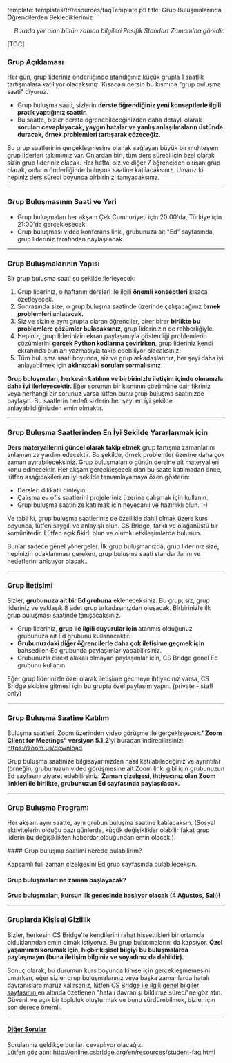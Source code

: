 template: templates/tr/resources/faqTemplate.ptl
title: Grup Buluşmalarında Öğrencilerden Beklediklerimiz

<div align="right"><i>Burada yer alan bütün zaman bilgileri Pasifik Standart Zamanı'na göredir.</i></div>

[TOC]



<!-- Grup Açıklaması -->
### Grup Açıklaması
<p>
    Her gün, grup lideriniz önderliğinde atandığınız küçük grupla 1 saatlik tartışmalara katılıyor olacaksınız. Kısacası dersin bu kısmına "grup buluşma saati" diyoruz.
</p>
<ul>
    <li>Grup buluşma saati, sizlerin <b>derste öğrendiğiniz yeni konseptlerle ilgili pratik yaptığınız saattir. </b></li>
    <li>Bu saatte, bizler derste öğrenebileceğinizden daha detaylı olarak <b>soruları cevaplayacak, yaygın hatalar ve yanlış anlaşılmaların üstünde duracak, örnek problemleri tartışarak çözeceğiz. </b></li>
</ul>
<p>
	Bu grup saatlerinin gerçekleşmesine olanak sağlayan büyük bir muhteşem grup liderleri takımımız var. Onlardan biri, tüm ders süreci için özel olarak sizin grup lideriniz olacak. Her hafta, siz ve diğer 7 öğrenciden oluşan grup olarak, onların önderliğinde buluşma saatine katılacaksınız. Umarız ki hepiniz ders süreci boyunca birbirinizi tanıyacaksınız.
</p>

<hr />

### Grup Buluşmasının Saati ve Yeri
* Grup buluşmaları her akşam Çek Cumhuriyeti için 20:00'da, Türkiye için 21:00'da gerçekleşecek.  
* Grup buluşması video konferans linki, grubunuza ait "Ed" sayfasında, grup lideriniz tarafından paylaşılacak.
<hr/>


<!-- Grup Buluşmalarının Yapısı -->
### Grup Buluşmalarının Yapısı
<p>
    Bir grup buluşma saati şu şekilde ilerleyecek:
</p>
<ol>
    <li>Grup lideriniz, o haftanın dersleri ile ilgili <b>önemli konseptleri</b> kısaca özetleyecek.</li>
    <li>Sonrasında size, o grup buluşma saatinde üzerinde çalışacağınız <b>örnek problemleri anlatacak. </b> </li>
    <li>Siz ve sizinle aynı grupta olaran öğrenciler, birer birer <b>birlikte bu problemlere çözümler bulacaksınız, </b> grup liderinizin de rehberliğiyle.</li>
    <li>Hepiniz, grup liderinizin ekran paylaşımıyla gösterdiği problemlerin çözümlerini <b> gerçek Python kodlarına çevirirken</b>, grup lideriniz kendi ekranında bunları yazmasıyla takip edebiliyor olacaksınız. </li>
    <li>Tüm buluşma saati boyunca, siz ve grup arkadaşlarınız, her şeyi daha iyi anlayabilmek için <b>aklınızdaki soruları sormalısınız.</b> </li>
</ol>
<p>
    <b>Grup buluşmaları, herkesin katılımı ve birbirinizle iletişim içinde olmanızla daha iyi ilerleyecektir. </b> Eğer sorunun bir kısmının çözümüne dair fikriniz veya herhangi bir sorunuz varsa lütfen bunu grup buluşma saatinizde paylaşın. Bu saatlerin hedefi sizlerin her şeyi en iyi şekilde anlayabildiğinizden emin olmaktır.
</p>

<hr />

<!-- Grup Buluşma Saatlerinden En İyi Şekilde Yararlanmak için -->
### Grup Buluşma Saatlerinden En İyi Şekilde Yararlanmak için
<p>
	<b>Ders materyallerini güncel olarak takip etmek</b> grup tartışma zamanlarını anlamanıza yardım edecektir. Bu şekilde, örnek problemler üzerine daha çok zaman ayırabileceksiniz. Grup buluşmaları o günün dersine ait materyalleri konu edinecektir. Her akşam gerçekleşecek olan bu saate katılmadan önce, lütfen aşağıdakileri en iyi şekilde tamamlayamaya özen gösterin:
</p>
<ul>
	<li>Dersleri dikkatli dinleyin.</li>
	<li>Çalışma ev ofis saatlerini projeleriniz üzerine çalışmak için kullanın.</li>
	<li>Grup buluşma saatinize katılmak için heyecanlı ve hazırlıklı olun. :-)</li>
</ul>
<p>
	Ve tabii ki, grup buluşma saatleriniz de özellikle dahil olmak üzere kurs boyunca, lütfen saygılı ve anlayışlı olun. CS Bridge, farklı ve olağanüstü bir komünitedir. Lütfen açık fikirli olun ve olumlu etkileşimlerde bulunun.
</p>
<p>
	Bunlar sadece genel yönergeler. İlk grup buluşmanızda, grup lideriniz size, hepinizin odaklanması gereken, grup buluşma saati standartlarını ve hedeflerini anlatıyor olacak..
</p>

<hr />

<!-- Grup İletişimi -->
### Grup İletişimi
<p>
	Sizler, <b>grubunuza ait bir Ed grubuna</b> ekleneceksiniz. Bu grup, siz, grup lideriniz ve yaklaşık 8 adet grup arkadaşınızdan oluşacak. Birbirinizle ilk grup buluşması saatinde tanışacaksınız.
</p>
<ul>
    <li>Grup lideriniz, <b>grup ile ilgili duyurular için </b> atanmış olduğunuz grubunuza ait Ed grubunu kullanacaktır.</li>
    <li><b>Grubunuzdaki diğer öğrencilerle daha çok iletişime geçmek için </b> bahsedilen Ed grubunda paylaşımlar yapabilirsiniz.</li>
    <li>Grubunuzla direkt alakalı olmayan paylaşımlar için, CS Bridge genel Ed grubunu kullanın. </li>
</ul>
<p>
    Eğer grup liderinizle özel olarak iletişime geçmeye ihtiyacınız varsa, CS Bridge ekibine gitmesi için bu grupta özel paylaşım yapın. (private - staff only)  
</p>

<hr />

<!-- Grup Buluşma Saatine Katılım -->
### Grup Buluşma Saatine Katılım
<p>
	Buluşma saatleri, Zoom üzerinden video görüşme ile gerçekleşecek.<b>"Zoom Client for Meetings" versiyon 5.1.2</b>'yi buradan indirebilirsiniz: <a href='https://zoom.us/download'>https://zoom.us/download</a>
</p>
<p>
	Grup buluşma saatinize bilgisayarınızdan nasıl katılabileceğiniz ve ayrıntılar (örneğin, grubunuzun video görüşmesine ait Zoom linki gibi için grubunuzun Ed sayfasını ziyaret edebilirsiniz. <b> Zaman çizelgesi, ihtiyacınız olan Zoom linkleri ile birlikte, grubunuzun Ed sayfasında paylaşılacak.</b>
</p>


<hr />

<!-- Grup Buluşma Programı -->
### Grup Buluşma Programı
<p>
	Her akşam aynı saatte, aynı grubun buluşma saatine katılacaksın. (Sosyal aktivitelerin olduğu bazı günlerde, küçük değişiklikler olabilir fakat grup liderin bu değişiklikten haberdar olduğundan emin olacak.).
</p>
<!-- Grup buluşma saatimi ve Zoom linkini nerede bulabilirim? -->
#### Grup buluşma saatimi nerede bulabilirim?
<p>
    Kapsamlı full zaman çizelgesini Ed grup sayfasında bulabileceksin.
</p>

<!-- Grup buluşmaları ne zaman başlayacak? -->
####  Grup buluşmaları ne zaman başlayacak?
<p>
    <b>Grup buluşmaları, kursun ilk gecesinde başlıyor olacak (4 Ağustos, Salı)!  </b> 
</p>

<hr />

<!-- Gruplarda Kişisel Gizlilik -->
### Gruplarda Kişisel Gizlilik

Bizler, herkesin CS Bridge'te kendilerini rahat hissettikleri bir ortamda olduklarından emin olmak istiyoruz. Bu grup buluşmalarını da kapsıyor. <b> Özel yaşamınızı korumak için, hiçbir kişisel bilgiyi bu buluşmalarda paylaşmayın (buna iletişim bilginiz ve soyadınız da dahildir).</b>

Sonuç olarak, bu durumun kurs boyunca kimse için gerçekleşmemesini umarken, eğer sizler grup buluşmalarınız veya başka zamanlarda hatalı davranışlara maruz kalırsanız, lütfen <a href='https://online.csbridge.org/tr/resources/general-info.html'>CS Bridge ile ilgili genel bilgiler sayfasının </a> en altında özetlenen "hatalı davranışı bildirme süreci"ne göz atın. Güvenli ve açık bir topluluk oluşturmak ve bunu sürdürebilmek, bizler için son derece önemli.


<hr />

<!-- Sıkça Sorulan Sorular -->

#### <u>Diğer Sorular</u>
<p>
    Sorularınız geldikçe bunları cevaplıyor olacağız. <br />
    Lütfen göz atın: <a href='http://online.csbridge.org/en/resources/student-faq.html'>http://online.csbridge.org/en/resources/student-faq.html</a>
</p>
